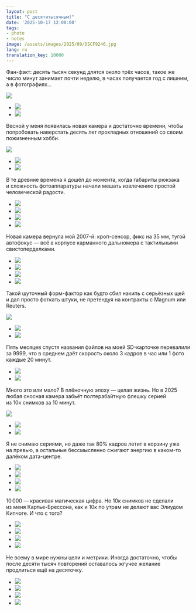 ```yaml
---
layout: post
title: "С десятитысячным!"
date: '2025-10-17 12:00:00'
tags:
- photo
- notes
image: /assets/images/2025/09/DSCF9246.jpg
lang: ru
translation_key: 10000
---
```


Фан-фэкт: десять тысяч секунд длятся около трёх часов, такое же число минут занимает почти неделю, в часах получается год с лишним, а в фотографиях…

![](/assets/images/2025/09/DSCF9246.jpg)
- ![](/assets/images/2025/09/DSCF0212.jpg)
- ![](/assets/images/2025/09/DSCF9548.jpg)

Весной у меня появилась новая камера и достаточно времени, чтобы попробовать наверстать десять лет прохладных отношений со своим пожизненным хобби.

![](/assets/images/2025/09/DSCF9615.jpg)
- ![](/assets/images/2025/09/DSCF0304.jpg)
- ![](/assets/images/2025/09/DSCF0088.jpg)

В те древние времена я дошёл до момента, когда габариты рюкзака и сложность фотоаппаратуры начали мешать извлечению простой человеческой радости.

- ![](/assets/images/2025/09/DSCF0187.jpg)
- ![](/assets/images/2025/09/DSCF0191.jpg)
- ![](/assets/images/2025/09/DSCF9265.jpg)
- ![](/assets/images/2025/09/DSCF0342.jpg)

Новая камера вернула мой 2007-й: кроп-сенсор, фикс на 35 мм, тугой автофокус — всё в корпусе карманного дальномера с тактильными свистоперделками.

- ![](/assets/images/2025/09/DSCF0166.jpg)
- ![](/assets/images/2025/09/DSCF9364.jpg)
- ![](/assets/images/2025/09/DSCF0233.jpg)
- ![](/assets/images/2025/09/DSCF0286.jpg)

Такой шуточный форм-фактор как будто сбил накипь с серьёзных щей и дал просто фоткать штуки, не претендуя на контракты с Magnum или Reuters.

![](/assets/images/2025/09/DSCF0174.jpg)
- ![](/assets/images/2025/09/DSCF9348.jpg)
- ![](/assets/images/2025/09/DSCF9632.jpg)

Пять месяцев спустя названия файлов на моей SD-карточке перевалили за 9999, что в среднем даёт скорость около 3 кадров в час или 1 фото каждые 20 минут.

- ![](/assets/images/2025/09/DSCF0316.jpg)
- ![](/assets/images/2025/09/DSCF0346.jpg)

Много это или мало? В плёночную эпоху — целая жизнь. Но в 2025 любая сносная камера забьёт полтерабайтную флешку серией из 10к снимков за 10 минут.

![](/assets/images/2025/09/DSCF9276.jpg)
- ![](/assets/images/2025/09/DSCF9379.jpg)
- ![](/assets/images/2025/09/DSCF9384.jpg)

Я не снимаю сериями, но даже так 80% кадров летит в корзину уже на превью, а остальные бессмысленно сжигают энергию в каком-то далёком дата-центре.

- ![](/assets/images/2025/09/DSCF9388-bw.jpg)
- ![](/assets/images/2025/09/DSCF9388.jpg)
- ![](/assets/images/2025/09/DSCF0323.jpg)
- ![](/assets/images/2025/09/DSCF0317.jpg)

10 000 — красивая магическая цифра. Но 10к снимков не сделали из меня Картье-Брессона, как и 10к по утрам не делают вас Элиудом Кипчоге. И что с того?

- ![](/assets/images/2025/09/DSCF9517.jpg)
- ![](/assets/images/2025/09/DSCF9521.jpg)
- ![](/assets/images/2025/09/DSCF9528.jpg)
- ![](/assets/images/2025/09/DSCF9530.jpg)

Не всему в мире нужны цели и метрики. Иногда достаточно, чтобы после десяти тысяч повторений оставалось жгучее желание продлиться ещё на десяточку.

- ![](/assets/images/2025/09/DSCF0029.jpg)
- ![](/assets/images/2025/09/DSCF0048.jpg)
- ![](/assets/images/2025/09/DSCF9629.jpg)
- ![](/assets/images/2025/09/DSCF9626.jpg)